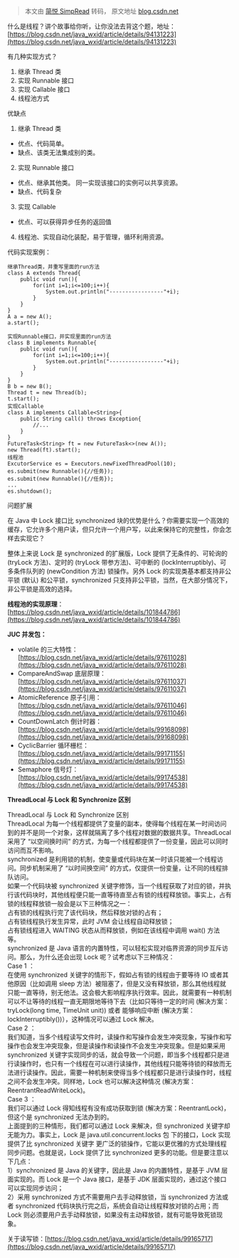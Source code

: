 > 本文由 [简悦 SimpRead](http://ksria.com/simpread/) 转码， 原文地址 [blog.csdn.net](https://blog.csdn.net/java_wxid/article/details/106901449)

什么是线程？讲个故事给你听，让你没法去背这个题，地址：[https://blog.csdn.net/java_wxid/article/details/94131223](https://blog.csdn.net/java_wxid/article/details/94131223)

有几种实现方式？

1.  继承 Thread 类
2.  实现 Runnable 接口
3.  实现 Callable 接口
4.  线程池方式

优缺点

1. 继承 Thread 类

*   优点、代码简单。
*   缺点、该类无法集成别的类。

2. 实现 Runnable 接口

*   优点、继承其他类。 同一实现该接口的实例可以共享资源。
*   缺点、代码复杂

3. 实现 Callable

*   优点、可以获得异步任务的返回值

4. 线程池、实现自动化装配，易于管理，循环利用资源。

代码实现案例：

```
继承Thread类，并重写里面的run方法
class A extends Thread{
    public void run(){
        for(int i=1;i<=100;i++){
            System.out.println("-----------------"+i);
        }
    }
}
A a = new A();
a.start();
 
实现Runnable接口，并实现里面的run方法
class B implements Runnable{
    public void run(){
        for(int i=1;i<=100;i++){
            System.out.println("-----------------"+i);
        }
    }
}
B b = new B();
Thread t = new Thread(b);
t.start();
实现Callable
class A implements Callable<String>{
    public String call() throws Exception{
        //...
    }
}
FutureTask<String> ft = new FutureTask<>(new A());
new Thread(ft).start();
线程池
ExcutorService es = Executors.newFixedThreadPool(10);
es.submit(new Runnable(){//任务});
es.submit(new Runnable(){//任务});
...
es.shutdown();
```

问题扩展

在 Java 中 Lock 接口比 synchronized 块的优势是什么？你需要实现一个高效的缓存，它允许多个用户读，但只允许一个用户写，以此来保持它的完整性，你会怎样去实现它？

整体上来说 Lock 是 synchronized 的扩展版，Lock 提供了无条件的、可轮询的 (tryLock 方法)、定时的 (tryLock 带参方法)、可中断的 (lockInterruptibly)、可多条件队列的 (newCondition 方法) 锁操作。另外 Lock 的实现类基本都支持非公平锁 (默认) 和公平锁，synchronized 只支持非公平锁，当然，在大部分情况下，非公平锁是高效的选择。

**线程池的实现原理**：[https://blog.csdn.net/java_wxid/article/details/101844786](https://blog.csdn.net/java_wxid/article/details/101844786)

**JUC 并发包：**

*   volatile 的三大特性：[https://blog.csdn.net/java_wxid/article/details/97611028](https://blog.csdn.net/java_wxid/article/details/97611028)
*   CompareAndSwap 底层原理：[https://blog.csdn.net/java_wxid/article/details/97611037](https://blog.csdn.net/java_wxid/article/details/97611037)
*   AtomicReference 原子引用：[https://blog.csdn.net/java_wxid/article/details/97611046](https://blog.csdn.net/java_wxid/article/details/97611046)
*   CountDownLatch 倒计时器：[https://blog.csdn.net/java_wxid/article/details/99168098](https://blog.csdn.net/java_wxid/article/details/99168098)
*   CyclicBarrier 循环栅栏：[https://blog.csdn.net/java_wxid/article/details/99171155](https://blog.csdn.net/java_wxid/article/details/99171155)
*   Semaphore 信号灯：[https://blog.csdn.net/java_wxid/article/details/99174538](https://blog.csdn.net/java_wxid/article/details/99174538)

**ThreadLocal 与 Lock 和 Synchronize 区别**

ThreadLocal 与 Lock 和 Synchronize 区别  
ThreadLocal 为每一个线程都提供了变量的副本，使得每个线程在某一时间访问到的并不是同一个对象，这样就隔离了多个线程对数据的数据共享。ThreadLocal 采用了 “以空间换时间” 的方式，为每一个线程都提供了一份变量，因此可以同时访问而互不影响。  
synchronized 是利用锁的机制，使变量或代码块在某一时该只能被一个线程访问。同步机制采用了 “以时间换空间” 的方式，仅提供一份变量，让不同的线程排队访问。  
如果一个代码块被 synchronized 关键字修饰，当一个线程获取了对应的锁，并执行该代码块时，其他线程便只能一直等待直至占有锁的线程释放锁。事实上，占有锁的线程释放锁一般会是以下三种情况之一：  
占有锁的线程执行完了该代码块，然后释放对锁的占有；  
占有锁线程执行发生异常，此时 JVM 会让线程自动释放锁；  
占有锁线程进入 WAITING 状态从而释放锁，例如在该线程中调用 wait() 方法等。  
synchronized 是 Java 语言的内置特性，可以轻松实现对临界资源的同步互斥访问。那么，为什么还会出现 Lock 呢？试考虑以下三种情况：  
Case 1 ：  
在使用 synchronized 关键字的情形下，假如占有锁的线程由于要等待 IO 或者其他原因（比如调用 sleep 方法）被阻塞了，但是又没有释放锁，那么其他线程就只能一直等待，别无他法。这会极大影响程序执行效率。因此，就需要有一种机制可以不让等待的线程一直无期限地等待下去（比如只等待一定的时间 (解决方案：tryLock(long time, TimeUnit unit)) 或者 能够响应中断 (解决方案：lockInterruptibly())），这种情况可以通过 Lock 解决。  
Case 2 ：  
我们知道，当多个线程读写文件时，读操作和写操作会发生冲突现象，写操作和写操作也会发生冲突现象，但是读操作和读操作不会发生冲突现象。但是如果采用 synchronized 关键字实现同步的话，就会导致一个问题，即当多个线程都只是进行读操作时，也只有一个线程在可以进行读操作，其他线程只能等待锁的释放而无法进行读操作。因此，需要一种机制来使得当多个线程都只是进行读操作时，线程之间不会发生冲突。同样地，Lock 也可以解决这种情况 (解决方案：ReentrantReadWriteLock)。  
Case 3 ：  
我们可以通过 Lock 得知线程有没有成功获取到锁 (解决方案：ReentrantLock)，但这个是 synchronized 无法办到的。  
上面提到的三种情形，我们都可以通过 Lock 来解决，但 synchronized 关键字却无能为力。事实上，Lock 是 java.util.concurrent.locks 包 下的接口，Lock 实现提供了比 synchronized 关键字 更广泛的锁操作，它能以更优雅的方式处理线程同步问题。也就是说，Lock 提供了比 synchronized 更多的功能。但是要注意以下几点：  
1）synchronized 是 Java 的关键字，因此是 Java 的内置特性，是基于 JVM 层面实现的。而 Lock 是一个 Java 接口，是基于 JDK 层面实现的，通过这个接口可以实现同步访问；  
2）采用 synchronized 方式不需要用户去手动释放锁，当 synchronized 方法或者 synchronized 代码块执行完之后，系统会自动让线程释放对锁的占用；而 Lock 则必须要用户去手动释放锁，如果没有主动释放锁，就有可能导致死锁现象。

关于读写锁：[https://blog.csdn.net/java_wxid/article/details/99165717](https://blog.csdn.net/java_wxid/article/details/99165717)